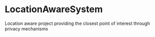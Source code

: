 # LocationAwareSystem
Location aware project providing the closest point of interest through privacy mechanisms
